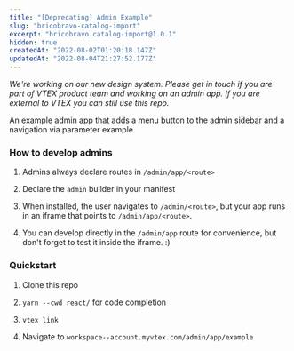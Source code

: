 ```yaml
---
title: "[Deprecating] Admin Example"
slug: "bricobravo-catalog-import"
excerpt: "bricobravo.catalog-import@1.0.1"
hidden: true
createdAt: "2022-08-02T01:20:18.147Z"
updatedAt: "2022-08-04T21:27:52.177Z"
---
```

_We're working on our new design system. Please get in touch if you are part of VTEX product team and working on an admin app. If you are external to VTEX you can still use this repo._

An example admin app that adds a menu button to the admin sidebar and a navigation via parameter example.

### How to develop admins

1. Admins always declare routes in `/admin/app/<route>`

2. Declare the `admin` builder in your manifest

3. When installed, the user navigates to `/admin/<route>`, but your app runs in an iframe that points to `/admin/app/<route>`.

4. You can develop directly in the `/admin/app` route for convenience, but don't forget to test it inside the iframe. :)

### Quickstart

1. Clone this repo

2. `yarn --cwd react/` for code completion

3. `vtex link`

4. Navigate to `workspace--account.myvtex.com/admin/app/example`